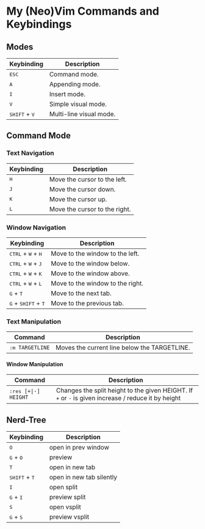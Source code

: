 # My (Neo)Vim Commands and Keybindings

## Modes

| Keybinding   | Description |
|--------------|-------------|
|<kbd>ESC</kbd>| Command mode. |
|<kbd>A</kbd>  | Appending mode. |
|<kbd>I</kbd>  | Insert mode. |
|<kbd>V</kbd>  | Simple visual mode. |
|<kbd>SHIFT</kbd> + <kbd>V</kbd>| Multi-line visual mode. |


## Command Mode
### Text Navigation

| Keybinding             | Description                                   |
|------------------------|-----------------------------------------------|
| <kbd>H</kbd>           | Move the cursor to the left.                  |
| <kbd>J</kbd>           | Move the cursor down.                         |
| <kbd>K</kbd>           | Move the cursor up.                           |
| <kbd>L</kbd>           | Move the cursor to the right.                 |

### Window Navigation
| Keybinding                                     | Description                      |
|------------------------------------------------|----------------------------------|
| <kbd>CTRL</kbd> + <kbd>W</kbd> + <kbd>H</kbd>  | Move to the window to the left.  |
| <kbd>CTRL</kbd> + <kbd>W</kbd> + <kbd>J</kbd>  | Move to the window below.        |
| <kbd>CTRL</kbd> + <kbd>W</kbd> + <kbd>K</kbd>  | Move to the window above.        |
| <kbd>CTRL</kbd> + <kbd>W</kbd> + <kbd>L</kbd>  | Move to the window to the right. |
| <kbd>G</kbd> + <kbd>T</kbd>                    | Move to the next tab.            |
| <kbd>G</kbd> + <kbd>SHIFT</kbd> + <kbd>T</kbd> | Move to the previous tab.        |

### Text Manipulation

| Command                   | Description                                   |
|---------------------------|-----------------------------------------------|
| <kbd>:m `TARGETLINE`</kbd>  | Moves the current line below the TARGETLINE.  |

#### Window Manipulation
| Command                      | Description                                   |
|------------------------------|-----------------------------------------------|
| <kbd>:res `[+\|-] HEIGHT`</kbd> | Changes the split height to the given HEIGHT. If `+` or `-` is given increase / reduce it by height|

## Nerd-Tree

| Keybinding                      | Description                    |
|---------------------------------|--------------------------------|
|  <kbd>O</kbd>                   | open in prev window            |
| <kbd>G</kbd> + <kbd>O</kbd>     | preview                        |
| <kbd>T</kbd>                    | open in new tab                |
| <kbd>SHIFT</kbd> + <kbd>T</kbd> | open in new tab silently       |
| <kbd>I</kbd>                    | open split                     |
| <kbd>G</kbd> + <kbd>I</kbd>     | preview split                  |
| <kbd>S</kbd>                    | open vsplit                    |
| <kbd>G</kbd> + <kbd>S</kbd>     | preview vsplit                 |
